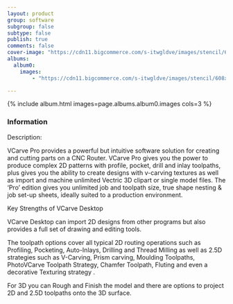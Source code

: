 ```yaml
---
layout: product
group: software
subgroup: false
subtype: false
publish: true
comments: false
cover-image: "https://cdn11.bigcommerce.com/s-itwgldve/images/stencil/608x608/products/3746/7789/Vcarve_Desktop_Pro__67653.1675310617.png?c=2"
albums:
  album0:
    images:
        - "https://cdn11.bigcommerce.com/s-itwgldve/images/stencil/608x608/products/3746/7789/Vcarve_Desktop_Pro__67653.1675310617.png?c=2"

---
```


{% include album.html images=page.albums.album0.images cols=3 %}

### Information

Description:
 

  VCarve Pro provides a powerful but intuitive software solution for creating and cutting parts on a CNC Router. VCarve Pro gives you the power to produce complex 2D patterns with profile, pocket, drill and inlay toolpaths, plus gives you the ability to create designs with v-carving textures as well as import and machine unlimited Vectric 3D clipart or single model files. The ‘Pro’ edition gives you unlimited job and toolpath size, true shape nesting & job set-up sheets, ideally suited to a production environment.

Key Strengths of VCarve Desktop

VCarve Desktop can import 2D designs from other programs but also provides a full set of drawing and editing tools.

The toolpath options cover all typical 2D routing operations such as Profiling, Pocketing, Auto-Inlays, Drilling and Thread Milling as well as 2.5D strategies such as V-Carving, Prism carving, Moulding Toolpaths, PhotoVCarve Toolpath Strategy, Chamfer Toolpath, Fluting and even a decorative Texturing strategy .

For 3D you can Rough and Finish the model and there are options to project 2D and 2.5D toolpaths onto the 3D surface.

